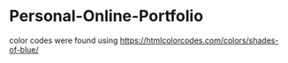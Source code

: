 # Personal-Online-Portfolio

color codes were found using https://htmlcolorcodes.com/colors/shades-of-blue/
